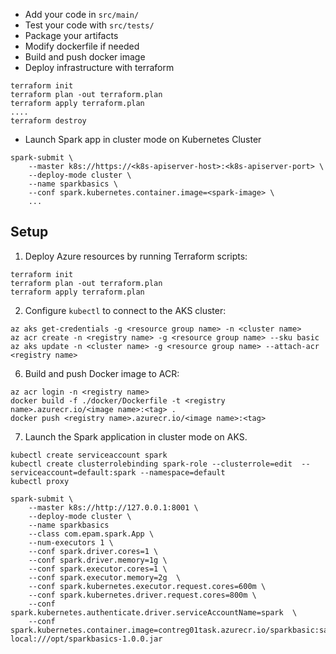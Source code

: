 * Add your code in `src/main/`
* Test your code with `src/tests/`
* Package your artifacts
* Modify dockerfile if needed
* Build and push docker image
* Deploy infrastructure with terraform
```
terraform init
terraform plan -out terraform.plan
terraform apply terraform.plan
....
terraform destroy
```
* Launch Spark app in cluster mode on Kubernetes Cluster
```
spark-submit \
    --master k8s://https://<k8s-apiserver-host>:<k8s-apiserver-port> \
    --deploy-mode cluster \
    --name sparkbasics \
    --conf spark.kubernetes.container.image=<spark-image> \
    ...
```
## Setup

1. Deploy Azure resources by running Terraform scripts:
```
terraform init
terraform plan -out terraform.plan
terraform apply terraform.plan
```
2. Configure `kubectl` to connect to the AKS cluster:
```
az aks get-credentials -g <resource group name> -n <cluster name>
az acr create -n <registry name> -g <resource group name> --sku basic
az aks update -n <cluster name> -g <resource group name> --attach-acr <registry name>
```
6. Build and push Docker image to ACR:
```
az acr login -n <registry name>
docker build -f ./docker/Dockerfile -t <registry name>.azurecr.io/<image name>:<tag> .
docker push <registry name>.azurecr.io/<image name>:<tag>
```
7. Launch the Spark application in cluster mode on AKS. 
```
kubectl create serviceaccount spark
kubectl create clusterrolebinding spark-role --clusterrole=edit  --serviceaccount=default:spark --namespace=default
kubectl proxy

spark-submit \
    --master k8s://http://127.0.0.1:8001 \
    --deploy-mode cluster \
    --name sparkbasics 
    --class com.epam.spark.App \
    --num-executors 1 \
    --conf spark.driver.cores=1 \
    --conf spark.driver.memory=1g \
    --conf spark.executor.cores=1 \
    --conf spark.executor.memory=2g  \
    --conf spark.kubernetes.executor.request.cores=600m \
    --conf spark.kubernetes.driver.request.cores=800m \
    --conf spark.kubernetes.authenticate.driver.serviceAccountName=spark  \
    --conf spark.kubernetes.container.image=contreg01task.azurecr.io/sparkbasic:safr local:///opt/sparkbasics-1.0.0.jar
```
